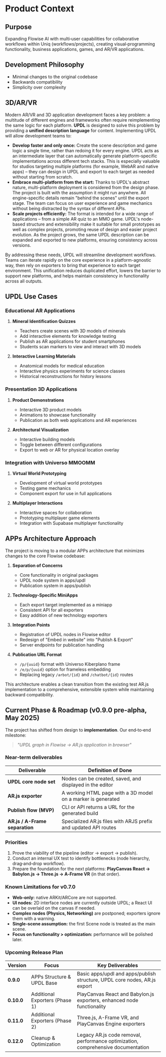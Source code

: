 # Product Context

## Purpose

Expanding Flowise AI with multi‑user capabilities for collaborative workflows within Uniq (workflows/projects), creating visual‑programming functionality, business applications, games, and AR/VR applications.

## Development Philosophy

-   Minimal changes to the original codebase
-   Backwards compatibility
-   Simplicity over complexity

## 3D/AR/VR

Modern AR/VR and 3D application development faces a key problem: a multitude of different engines and frameworks often require reimplementing the same logic for each platform. **UPDL** is designed to solve this problem by providing a **unified description language** for content. Implementing UPDL will allow development teams to:

-   **Develop faster and only once:** Create the scene description and game logic a single time, rather than redoing it for every engine. UPDL acts as an intermediate layer that can automatically generate platform-specific implementations across different tech stacks. This is especially valuable for studios targeting multiple platforms (for example, WebAR and native apps) – they can design in UPDL and export to each target as needed without starting from scratch.
-   **Embrace multi-platform from the start:** Thanks to UPDL's abstract nature, multi-platform deployment is considered from the design phase. The project is built with the assumption it might run anywhere. All engine-specific details remain "behind the scenes" until the export stage. The team can focus on user experience and game mechanics without being distracted by the syntax of different APIs.
-   **Scale projects efficiently:** The format is intended for a wide range of applications – from a simple AR quiz to an MMO game. UPDL's node-based structure and extensibility make it suitable for small prototypes as well as complex projects, promoting reuse of design and easier project evolution. As the project grows, the same UPDL description can be expanded and exported to new platforms, ensuring consistency across versions.

By addressing these needs, UPDL will streamline development workflows. Teams can iterate rapidly on the core experience in a platform-agnostic way, then rely on exporters to bring that experience to each target environment. This unification reduces duplicated effort, lowers the barrier to support new platforms, and helps maintain consistency in functionality across all outputs.

## UPDL Use Cases

### Educational AR Applications

1. **Mineral Identification Quizzes**

    - Teachers create scenes with 3D models of minerals
    - Add interactive elements for knowledge testing
    - Publish as AR applications for student smartphones
    - Students scan markers to view and interact with 3D models

2. **Interactive Learning Materials**
    - Anatomical models for medical education
    - Interactive physics experiments for science classes
    - Historical reconstructions for history lessons

### Presentation 3D Applications

1. **Product Demonstrations**

    - Interactive 3D product models
    - Animations to showcase functionality
    - Publication as both web applications and AR experiences

2. **Architectural Visualization**
    - Interactive building models
    - Toggle between different configurations
    - Export to web or AR for physical location overlay

### Integration with Universo MMOOMM

1. **Virtual World Prototyping**

    - Development of virtual world prototypes
    - Testing game mechanics
    - Component export for use in full applications

2. **Multiplayer Interactions**
    - Interactive spaces for collaboration
    - Prototyping multiplayer game elements
    - Integration with Supabase multiplayer functionality

## APPs Architecture Approach

The project is moving to a modular APPs architecture that minimizes changes to the core Flowise codebase:

1. **Separation of Concerns**

    - Core functionality in original packages
    - UPDL node system in apps/updl
    - Publication system in apps/publish

2. **Technology-Specific MiniApps**

    - Each export target implemented as a miniapp
    - Consistent API for all exporters
    - Easy addition of new technology exporters

3. **Integration Points**

    - Registration of UPDL nodes in Flowise editor
    - Redesign of "Embed in website" into "Publish & Export"
    - Server endpoints for publication handling

4. **Publication URL Format**
    - `/p/{uuid}` format with Universo Kiberplano frame
    - `/e/p/{uuid}` option for frameless embedding
    - Replacing legacy `/arbot/{id}` and `/chatbot/{id}` routes

This architecture enables a clean transition from the existing test AR.js implementation to a comprehensive, extensible system while maintaining backward compatibility.

## Current Phase & Roadmap (v0.9.0 pre-alpha, May 2025)

The project has shifted from design to **implementation**. Our end‑to‑end milestone:

> _"UPDL graph in Flowise → AR.js application in browser"_

### Near‑term deliverables

| Deliverable                    | Definition of Done                                              |
| ------------------------------ | --------------------------------------------------------------- |
| **UPDL core node set**         | Nodes can be created, saved, and displayed in the editor        |
| **AR.js exporter**             | A working HTML page with a 3D model on a marker is generated    |
| **Publish flow (MVP)**         | CLI or API returns a URL for the generated build                |
| **AR.js / A-Frame separation** | Specialized AR.js files with ARJS prefix and updated API routes |

### Priorities

1. Prove the viability of the pipeline (editor → export → publish).
2. Conduct an internal UX test to identify bottlenecks (node hierarchy, drag‑and‑drop workflow).
3. Prepare the foundation for the next platforms: **PlayCanvas React → Babylon.js → Three.js → A‑Frame VR** (in that order).

### Known Limitations for v0.7.0

-   **Web‑only:** native ARKit/ARCore are not supported.
-   **UI nodes:** 2D interface nodes are currently outside UPDL; a React UI can be overlaid on the canvas if needed.
-   **Complex nodes (Physics, Networking)** are postponed; exporters ignore them with a warning.
-   **Single‑scene assumption:** the first Scene node is treated as the main scene.
-   **Focus on functionality > optimization:** performance will be polished later.

### Upcoming Release Plan

| Version    | Focus                          | Key Deliverables                                                                 |
| ---------- | ------------------------------ | -------------------------------------------------------------------------------- |
| **0.9.0**  | APPs Structure & UPDL Base     | Basic apps/updl and apps/publish structure, UPDL core nodes, AR.js export        |
| **0.10.0** | Additional Exporters (Phase 1) | PlayCanvas React and Babylon.js exporters, enhanced node functionality           |
| **0.11.0** | Additional Exporters (Phase 2) | Three.js, A-Frame VR, and PlayCanvas Engine exporters                            |
| **0.12.0** | Cleanup & Optimization         | Legacy AR.js code removal, performance optimization, comprehensive documentation |
